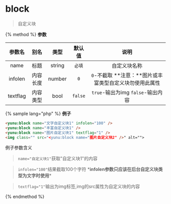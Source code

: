 # block

> 自定义块

{% method %}
**参数**

|参数名|别名|类型|默认值|说明|
|:----:|:--:|:--:|:----:|:--:|
|name|标题|string|`必填`|自定义块名称|
|infolen|内容长度|number|`0`|`0`-不截取 **注意：**图片或丰富类型自定义块勿使用此属性|
|textflag|内容类型|bool|`false`|`true`-输出为img `false`-输出内容|

{% sample lang="php" %}
**例子**

```html
<yunu:block name="文字自定义块1" infolen="100" />
<yunu:block name="丰富自定义块1" />
<yunu:block name="图片自定义块1" textflag="1" />
<img class="" src="<yunu:block name="图片自定义块2" />" alt="">
```

例子参数含义

>`name="自定义块1"`获取"自定义块1"的内容

>`infolen="100"`结果截取100个字符 \***infolen参数只应该在后台自定义块类型为文字时使用**\*

>`textflag="1"`输出为img标签,img的src属性为自定义块的内容

{% endmethod %}

